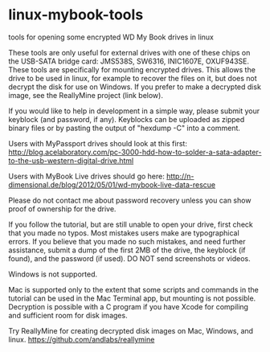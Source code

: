 # linux-mybook-tools
tools for opening some encrypted WD My Book drives in linux

These tools are only useful for external drives with one of these chips on the USB-SATA bridge card:
    JMS538S,
    SW6316,
    INIC1607E,
    OXUF943SE.
These tools are specifically for mounting encrypted drives. This allows the drive to be used in linux, for example
to recover the files on it, but does not decrypt the disk for use on Windows. If you prefer to make a decrypted disk
image, see the ReallyMine project (link below).

If you would like to help in development in a simple way, please submit your keyblock (and password, if any).
Keyblocks can be uploaded as zipped binary files or by pasting the output of &quot;hexdump -C&quot; into a comment.

Users with MyPassport drives should look at this first:
http://blog.acelaboratory.com/pc-3000-hdd-how-to-solder-a-sata-adapter-to-the-usb-western-digital-drive.html

Users with MyBook Live drives should go here:
http://n-dimensional.de/blog/2012/05/01/wd-mybook-live-data-rescue

Please do not contact me about password recovery unless you can show proof of ownership for the drive.

If you follow the tutorial, but are still unable to open your drive, first check that you made no typos. Most mistakes
users make are typographical errors. If you believe that you made no such mistakes, and need further assistance, submit
a dump of the first 2MB of the drive, the keyblock (if found), and the password (if used). DO NOT send screenshots or videos.

Windows is not supported.

Mac is supported only to the extent that some scripts and commands in the tutorial can be used in the Mac Terminal app,
but mounting is not possible. Decryption is possible with a C program if you have Xcode for compiling and sufficient
room for disk images.

Try ReallyMine for creating decrypted disk images on Mac, Windows, and linux. https://github.com/andlabs/reallymine
